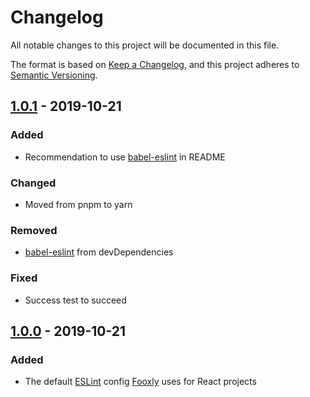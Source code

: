 <!-- markdownlint-disable -->
# Changelog
All notable changes to this project will be documented in this file.

The format is based on [Keep a Changelog](https://keepachangelog.com/en/1.0.0/),
and this project adheres to [Semantic Versioning](https://semver.org/spec/v2.0.0.html).

## [1.0.1] - 2019-10-21
### Added
- Recommendation to use [babel-eslint] in README

### Changed
- Moved from pnpm to yarn

### Removed
- [babel-eslint] from devDependencies

### Fixed
- Success test to succeed

## [1.0.0] - 2019-10-21
### Added
- The default [ESLint] config [Fooxly] uses for React projects

[ESLint]: https://eslint.org/
[Fooxly]: https://www.fooxly.com/
[babel-eslint]: https://github.com/babel/babel-eslint

[1.0.1]: https://github.com/Fooxly/eslint-config-react/compare/v1.0.0...v1.0.1
[1.0.0]: https://github.com/Fooxly/eslint-config-react/releases/tag/v1.0.0
